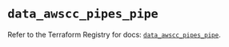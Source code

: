# `data_awscc_pipes_pipe`

Refer to the Terraform Registry for docs: [`data_awscc_pipes_pipe`](https://registry.terraform.io/providers/hashicorp/awscc/0.70.0/docs/data-sources/pipes_pipe).
